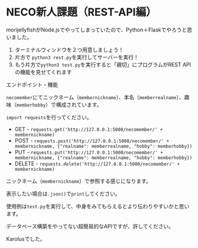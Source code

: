 # NECO新人課題（REST-API編）

morijellyfishがNode.jsでやってしまっていたので、Python＋Flaskでやろうと思いました。

1. ターミナルウィンドウを２つ用意しましょう！
2. 片方で `python3 rest.py`を実行してサーバーを実行！
3. もう片方で`python3 test.py`を実行すると「親切」にプログラムがREST APIの機能を見せてくれます

エンドポイント・機能

`necomember`にてニックネーム（`membernickname`）、本名（`memberrealname`）、趣味（`memberhobby`）で構成されています。

`import requests`を行ってください。

- GET - `requests.get('http://127.0.0.1:5000/necomember/' + membernickname)`
- POST - `requests.post('http://127.0.0.1:5000/necomember/' + membernickname, {"realname": memberrealname, "hobby": memberhobby})`
- PUT - `requests.put('http://127.0.0.1:5000/necomember/' + membernickname, {"realname": memberrealname, "hobby": memberhobby})`
- DELETE - `requests.delete('http://127.0.0.1:5000/necomember/' + membernickname)`


ニックネーム（`membernickname`）で参照する感じになります。

表示したい場合は`.json()`で`print`してください。

使用例は`test.py`を実行して、中身をみてもらえるとより伝わりやすいかと思います。

データベース構築をやってない超簡易的なAPIですが、許してください。


Karolusでした。
